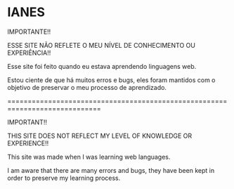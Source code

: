 # IANES

IMPORTANTE!!

ESSE SITE NÃO REFLETE O MEU NÍVEL DE CONHECIMENTO OU EXPERIÊNCIA!!


Esse site foi feito quando eu estava aprendendo linguagens web.

Estou ciente de que há muitos erros e bugs, eles foram mantidos com o objetivo de preservar o meu processo de aprendizado.

=============================================================================

IMPORTANT!!

THIS SITE DOES NOT REFLECT MY LEVEL OF KNOWLEDGE OR EXPERIENCE!!


This site was made when I was learning web languages.

I am aware that there are many errors and bugs, they have been kept in order to preserve my learning process.
